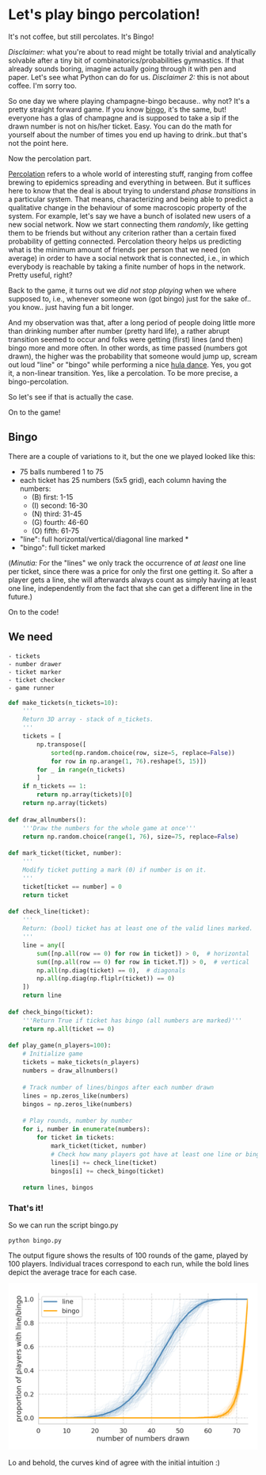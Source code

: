 # Let's play bingo percolation! 

It's not coffee, but still percolates. It's Bingo!

_Disclaimer:_ what you're about to read might be totally trivial and analytically
solvable after a tiny bit of combinatorics/probabilities gymnastics. 
If that already sounds boring, imagine actually going through it with pen and 
paper. Let's see what Python can do for us.
_Disclaimer 2:_ this is not about coffee. I'm sorry too.

So one day we where playing champagne-bingo because.. why not?
It's a pretty straight forward game. 
If you know [bingo](https://en.wikipedia.org/wiki/Bingo_(U.S.)), it's the same,
 but! everyone has a glas of champagne and is supposed to take a sip if the 
 drawn number is not on his/her ticket. Easy.
You can do the math for yourself about the number of times you end up having
to drink..but that's not the point here.

Now the percolation part. 

[Percolation](https://en.wikipedia.org/wiki/Percolation_theory) refers to
 a whole world of interesting stuff, ranging from coffee brewing to epidemics 
 spreading and everything in between. 
But it suffices here to know that the deal is about trying to understand 
_phase transitions_ in a particular system.
That means, characterizing and being able to predict a qualitative change in 
the behaviour of some macroscopic property of the system. 
For example, let's say we have a bunch of isolated new users of a new social 
network.
Now we start connecting them _randomly_, like getting them to be friends but 
without any criterion rather than a certain fixed probability of getting connected.
Percolation theory helps us predicting what is the minimum amount of friends per
 person that we need (on average) in order to have a social network that is 
 connected, i.e., in which everybody is reachable by taking a finite number of
 hops in the network.
Pretty useful, right? 

Back to the game, it turns out we _did not stop playing_ when we where
supposed to, i.e., whenever someone won (got bingo) just for the sake of.. 
you know.. just having fun a bit longer.

And my observation was that, after a long period of people doing little more 
than drinking number after number (pretty hard life), a rather abrupt transition 
seemed to occur and folks were getting (first) lines (and then) bingo more and 
more often.
In other words, as time passed (numbers got drawn), the higher was the
 probability that someone would jump up, scream out loud "line" or "bingo" 
 while performing a nice [hula dance](https://www.youtube.com/watch?v=r3JAM1nuNAk).
Yes, you got it, a non-linear transition. 
Yes, like a percolation. To be more precise, a bingo-percolation.

So let's see if that is actually the case.

On to the game!

Bingo 
-----
There are a couple of variations to it, but the one we played looked like this:
- 75 balls numbered 1 to 75
- each ticket has 25 numbers (5x5 grid), each column having the numbers:
    - (B) first:  1-15
    - (I) second: 16-30
    - (N) third:  31-45
    - (G) fourth: 46-60
    - (O) fifth:  61-75 
- "line": full horizontal/vertical/diagonal line marked *
- "bingo": full ticket marked

(_Minutia:_ For the "lines" we only track the occurrence of _at least_ one line per ticket,
since there was a price for only the first one getting it.
So after a player gets a line, she will afterwards always count as simply having
at least one line, independently from the fact that she can get a different line 
in the future.)

On to the code!

We need
-------
    - tickets
    - number drawer
    - ticket marker
    - ticket checker 
    - game runner

```python
def make_tickets(n_tickets=10):
    '''
    Return 3D array - stack of n_tickets.
    ''' 
    tickets = [
        np.transpose([
            sorted(np.random.choice(row, size=5, replace=False))
            for row in np.arange(1, 76).reshape(5, 15)])
        for _ in range(n_tickets)
        ]
    if n_tickets == 1:
        return np.array(tickets)[0]
    return np.array(tickets) 

def draw_allnumbers():
    '''Draw the numbers for the whole game at once'''
    return np.random.choice(range(1, 76), size=75, replace=False)

def mark_ticket(ticket, number):
    '''
    Modify ticket putting a mark (0) if number is on it.
    '''
    ticket[ticket == number] = 0
    return ticket

def check_line(ticket):
    '''
    Return: (bool) ticket has at least one of the valid lines marked.
    '''
    line = any([
        sum([np.all(row == 0) for row in ticket]) > 0,  # horizontal
        sum([np.all(row == 0) for row in ticket.T]) > 0,  # vertical
        np.all(np.diag(ticket) == 0),  # diagonals
        np.all(np.diag(np.fliplr(ticket)) == 0)
    ])
    return line

def check_bingo(ticket):
    '''Return True if ticket has bingo (all numbers are marked)'''
    return np.all(ticket == 0) 
    
def play_game(n_players=100):
    # Initialize game
    tickets = make_tickets(n_players)
    numbers = draw_allnumbers()

    # Track number of lines/bingos after each number drawn
    lines = np.zeros_like(numbers)
    bingos = np.zeros_like(numbers)

    # Play rounds, number by number
    for i, number in enumerate(numbers):
        for ticket in tickets:
            mark_ticket(ticket, number)
            # Check how many players got have at least one line or bingo
            lines[i] += check_line(ticket)
            bingos[i] += check_bingo(ticket)
    
    return lines, bingos
```

### That's it!
So we can run the script bingo.py
```
python bingo.py
```

The output figure shows the results of 100 rounds of the game, played by
100 players.
Individual traces correspond to each run, while the bold lines depict the 
average trace for each case.

![png](https://github.com/fabridamicelli/bingo_percolation/blob/master/images/lines_and_bingos.png)

Lo and behold, the curves kind of agree with the initial intuition :)